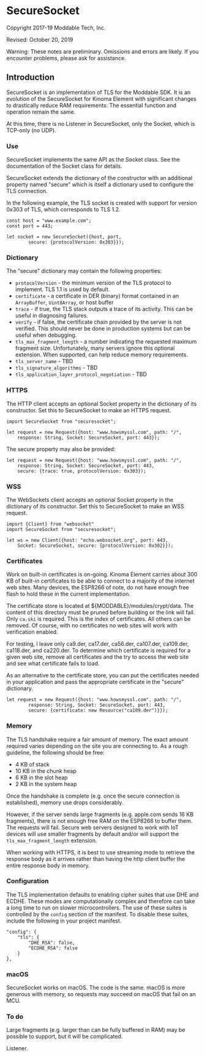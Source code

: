 # SecureSocket
Copyright 2017-19 Moddable Tech, Inc.

Revised: October 20, 2019

Warning: These notes are preliminary. Omissions and errors are likely. If you encounter problems, please ask for assistance.

## Introduction

SecureSocket is an implementation of TLS for the Moddable SDK. It is an evolution of the SecureSocket for Kinoma Element with significant changes to drastically reduce RAM requirements. The essential function and operation remain the same.

At this time, there is no Listener in SecureSocket, only the Socket, which is TCP-only (no UDP).

### Use

SecureSocket implements the same API as the Socket class. See the documentation of the Socket class for details.

SecureSocket extends the dictionary of the constructor with an additional property named "secure" which is itself a dictionary used to configure the TLS connection.

In the following example, the TLS socket is created with support for version 0x303 of TLS, which corresponds to TLS 1.2.

	const host = "www.example.com";
	const port = 443;
	
	let socket = new SecureSocket({host, port,
			secure: {protocolVersion: 0x303}});

### Dictionary

The "secure" dictionary may contain the following properties:

- `protocolVersion` - the minimum version of the TLS protocol to implement. TLS 1.1 is used by default.
- `certificate` - a certificate in DER (binary) format contained in an `ArrayBuffer`, `Uint8Array`, or host buffer
- `trace`  - if true, the TLS stack outputs a trace of its activity. This can be useful in diagnosing failures.
- `verify` - if false, the certificate chain provided by the server is not verified. This should never be done in production systems but can be useful when debugging.
- `tls_max_fragment_length` - a number indicating the requested maximum fragment size. Unfortunately, many servers ignore this optional extension. When supported, can help reduce memory requirements.
- `tls_server_name` - TBD
- `tls_signature_algorithms` - TBD
- `tls_application_layer_protocol_negotiation` - TBD
 

### HTTPS

The HTTP client accepts an optional Socket property in the dictionary of its constructor. Set this to SecureSocket to make an HTTPS request. 

	import SecureSocket from "securesocket";
	
	let request = new Request({host: "www.howsmyssl.com", path: "/",
		response: String, Socket: SecureSocket, port: 443});

The secure property may also be provided:

	let request = new Request({host: "www.howsmyssl.com", path: "/",
		response: String, Socket: SecureSocket, port: 443,
		secure: {trace: true, protocolVersion: 0x303});

### WSS

The WebSockets client accepts an optional Socket property in the dictionary of its constructor. Set this to SecureSocket to make an WSS request. 

	import {Client} from "websocket"
	import SecureSocket from "securesocket";

	let ws = new Client({host: "echo.websocket.org", port: 443,
		Socket: SecureSocket, secure: {protocolVersion: 0x302}});

### Certificates

Work on built-in certificates is on-going. Kinoma Element carries about 300 KB of built-in certificates to be able to connect to a majority of the internet web sites. Many devices, the ESP8266 of note, do not have enough free flash to hold these in the current implementation.

The certificate store is located at ${MODDABLE}/modules/crypt/data. The content of this directory must be pruned before building or the link will fail. Only `ca.ski` is required. This is the index of certificates. All others can be removed. Of course, with no certificates no web sites will work with verification enabled.

For testing, I leave only ca9.der, ca17.der, ca56.der, ca107.der, ca109.der, ca118.der, and ca220.der. To determine which certificate is required for a given web site, remove all certificates and the try to access the web site and see what certificate fails to load.

As an alternative to the certificate store, you can put the certificates needed in your application and pass the appropriate certificate in the "secure" dictionary.

	let request = new Request({host: "www.howsmyssl.com", path: "/",
			response: String, Socket: SecureSocket, port: 443,
			secure: {certificate: new Resource("ca109.der")}});

### Memory

The TLS handshake require a fair amount of memory. The exact amount required varies depending on the site you are connecting to.  As a rough guideline, the following should be free:

- 4 KB of stack
- 10 KB in the chunk heap
- 6 KB in the slot heap
- 2 KB in the system heap

Once the handshake is complete (e.g. once the secure connection is established), memory use drops considerably.

However, if the server sends large fragments (e.g. apple.com sends 16 KB fragments), there is not enough free RAM on the ESP8266 to buffer them. The requests will fail. Secure web servers designed to work with IoT devices will use smaller fragments by default and/or will support the `tls_max_fragment_length` extension.

When working with HTTPS, it is best to use streaming mode to retrieve the response body as it arrives rather than having the http client buffer the entire response body in memory.

### Configuration

The TLS implementation defaults to enabling cipher suites that use DHE and ECDHE. These modes are computationally complex and therefore can take a long time to run on slower microcontrollers. The use of these suites is controlled by the `config` section of the manifest. To disable these suites, include the following in your project manifest.

	"config": {
		"tls": {
			"DHE_RSA": false,
			"ECDHE_RSA": false
		}
	},

### macOS

SecureSocket works on macOS. The code is the same. macOS is more generous with memory, so requests may succeed on macOS that fail on an MCU.

### To do

Large fragments (e.g. larger than can be fully buffered in RAM) may be possible to support, but it will be complicated.

Listener.
